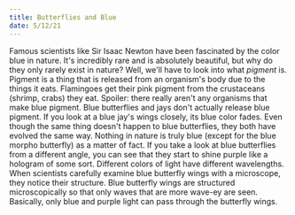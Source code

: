 ```yaml
---
title: Butterflies and Blue
date: 5/12/21
---
```


Famous scientists like Sir Isaac Newton have been fascinated by the color blue in nature. It's incredibly rare and is absolutely beautiful, but why do they only rarely exist in nature? Well, we'll have to look into what _pigment_ is. Pigment is a thing that is released from an organism's body due to the things it eats. Flamingoes get their pink pigment from the crustaceans (shrimp, crabs) they eat. Spoiler: there really aren't any organisms that make blue pigment.
Blue butterflies and jays don't actually release blue pigment. If you look at a blue jay's wings closely, its blue color fades. Even though the same thing doesn't happen to blue butterflies, they both have evolved the same way. Nothing in nature is truly blue (except for the blue morpho butterfly) as a matter of fact. If you take a look at blue butterflies from a different angle, you can see that they start to shine purple like a hologram of some sort. Different colors of light have different wavelengths. When scientists carefully examine blue butterfly wings with a microscope, they notice their structure. Blue butterfly wings are structured microscopically so that only waves that are more wave-ey are seen. Basically, only blue and purple light can pass through the butterfly wings.
